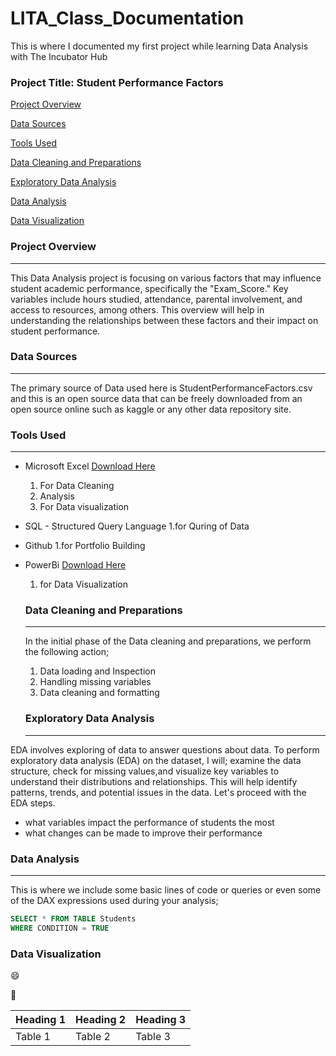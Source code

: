 # LITA_Class_Documentation
This is where I documented my first project while learning Data Analysis with The Incubator Hub

### Project Title: Student Performance Factors
[Project Overview](#project-overview)

[Data Sources](#data-sources)

[Tools Used](#tools-used)

[Data Cleaning and Preparations](#data-cleaning-and-preparations)

[Exploratory Data Analysis](#exploratory-data-analysis)

[Data Analysis](#data-analysis)

[Data Visualization](#data-visualization)

### Project Overview
---
This Data Analysis project is focusing on various factors that may influence student academic performance, specifically the "Exam_Score." Key variables include hours studied, attendance, parental involvement, and access to resources, among others. This overview will help in understanding the relationships between these factors and their impact on student performance.

### Data Sources
---
The primary source of Data used here is StudentPerformanceFactors.csv and this is an open source data that can be freely downloaded from an open source online such as kaggle or any other data repository site.

### Tools Used
---
- Microsoft Excel [Download Here](https://www.microsoft.com)
   1. For Data Cleaning
   2. Analysis
   3. For Data visualization
      
- SQL - Structured Query Language
   1.for Quring of Data

- Github
   1.for Portfolio Building
  
- PowerBi [Download Here](https://www.PowerBi.com)
   1. for Data Visualization

  ### Data Cleaning and Preparations
  ---
  In the initial phase of the Data cleaning and preparations, we perform the following action;
  1. Data loading and Inspection
  2. Handling missing variables
  3. Data cleaning and formatting

  ### Exploratory Data Analysis
  ---
EDA involves exploring of data to answer questions about data. To perform exploratory data analysis (EDA) on the dataset, I will; examine the data structure, check for missing values,and visualize key variables to understand their distributions and relationships. This will help identify patterns, trends, and potential issues in the data. Let's proceed with the EDA steps.
- what variables impact the performance of students the most
- what changes can be made to improve their performance
  
### Data Analysis
---
This is where we include some basic lines of code or queries or even some of the DAX expressions used during your analysis;

```SQL
SELECT * FROM TABLE Students
WHERE CONDITION = TRUE
```

### Data Visualization

😄

🥇

|Heading 1|Heading 2|Heading 3|
|---------|---------|---------|
|Table 1|Table 2|Table 3|
